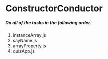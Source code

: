 ConstructorConductor
====================
##### Do all of the tasks in the following order.
1. instanceArray.js
2. sayName.js
3. arrayProperty.js
4. quizApp.js
